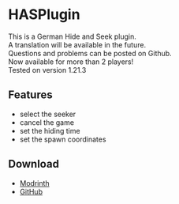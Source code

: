 # HASPlugin
This is a German Hide and Seek plugin.\
A translation will be available in the future.\
Questions and problems can be posted on Github.\
Now available for more than 2 players!\
Tested on version 1.21.3

## Features
- select the seeker
- cancel the game
- set the hiding time
- set the spawn coordinates

## Download
- [Modrinth](https://modrinth.com/plugin/hasplugin)
- [GitHub](https://github.com/VoidableMoon884/HASPlugin)
